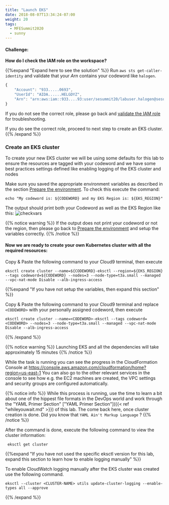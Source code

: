 ```yaml
---
title: "Launch EKS"
date: 2018-08-07T13:34:24-07:00
weight: 20
tags:
  - MFESummit2020
  - sunny
---
```



#### Challenge:
**How do I check the IAM role on the workspace?**

{{%expand "Expand here to see the solution" %}}
Run `aws sts get-caller-identity` and validate that your _Arn_ contains your codeword like `halogen`.

```javascript
{
    "Account": "933.....0693", 
    "UserId": "AIDA......HELGDYZ", 
    "Arn": "arn:aws:iam::933....93:user/sesummit20/labuser.halogen@sesummit20.net"
}
```

If you do not see the correct role, please go back and [validate the IAM role](/020_prerequisites/workspaceiam/#validate-the-iam-role) for troubleshooting.

If you do see the correct role, proceed to next step to create an EKS cluster.
{{% /expand %}}

### Create an EKS cluster

To create your new EKS cluster we will be using some defaults for this lab to ensure the resources are tagged with your codeword and we have some best practices settings defined like enabling logging of the EKS cluster and nodes 


Make sure you saved the appropriate environment variables as described in the section [Prepare the environment](/020_prerequisites/environment).
To check this execute the command:
```
echo "My codeword is: ${CODEWORD} and my EKS Region is: ${EKS_REGION}"
``` 

The output should print both your Codeword as well as the EKS Region like this:
![checkvars](/images/mfe/checkvars.png?classes=border,shadow)

{{% notice warning %}}
If the output does not print your codeword or not the region, then please go back to [Prepare the environment](/020_prerequisites/environment) and setup the variables correctly.
{{% /notice %}}


#### Now we are ready to create your own Kubernetes cluster with all the required resources:

Copy & Paste the following command to your Cloud9 terminal, then execute
```
eksctl create cluster --name=${CODEWORD}-eksctl --region=${EKS_REGION} --tags codeword=${CODEWORD} --nodes=3 --node-type=t3a.small --managed --vpc-nat-mode Disable --alb-ingress-access
```

{{%expand "If you have not setup the variables, then expand this section" %}}

Copy & Paste the following command to your Cloud9 terminal and replace `<CODEWORD>` with your personally assigned codeword, then execute

```
eksctl create cluster --name=<CODEWORD>-eksctl --tags codeword=<CODEWORD> --nodes=3 --node-type=t3a.small --managed --vpc-nat-mode Disable --alb-ingress-access
```

{{% /expand %}}

{{% notice warning %}}
Launching EKS and all the dependencies will take approximately 15 minutes
{{% /notice %}}

While the task is running you can see the progress in the CloudFormation Console at https://console.aws.amazon.com/cloudformation/home?region=us-east-1
You can also go to the other relevant services in the console to see how e.g. the EC2 machines are created, the VPC settings and security groups are configured automatically.

{{% notice info %}}
While this process is running, use the time to learn a bit about one of the hippest file formats in the DevOps world and work through the "YAML Primer Section"  ["YAML Primer Section"]({{< ref "whileyouwait.md" >}}) of this lab. The come back here, once cluster creation is done. Did you know that `YAML Ain't Markup Language` ?
{{% /notice %}}



After the command is done, execute the following command to view the cluster information:
```
 eksctl get cluster
```


{{%expand "If you have not used the specific eksctl version for this lab, expand this section to learn how to enable logging manually" %}}

To enable CloudWatch logging manually after the EKS cluster was created use the following command.
 ```
eksctl --cluster <CLUSTER-NAME> utils update-cluster-logging --enable-types all --approve
```
{{% /expand %}}

